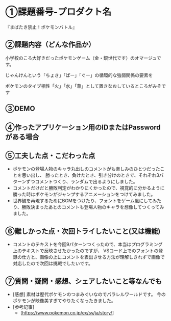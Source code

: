 # ①課題番号-プロダクト名

『まばたき禁止！ポケモンバトル』

## ②課題内容（どんな作品か）

 小学校のころ大好きだったポケモンゲーム（金・銀世代です）のオマージュです。

じゃんけんという「ちょき」「ぱー」「ぐー」の循環的な強弱関係の要素を

ポケモンのタイプ相性「火」「水」「草」として置きなおしているところがみそです

## ③DEMO


## ④作ったアプリケーション用のIDまたはPasswordがある場合


## ⑤工夫した点・こだわった点

- ポケモンの登場人物のキャラ丸出しのコメントがも楽しみのひとつだったことを思い出し、
勝ったとき、負けたとき、引き分けのときで、それぞれ3パターンずつコメントつくり、ランダムで出るようにしました。
- コメントだけだと勝敗判定がわかりにくかったので、視覚的に分かるように勝った時はポケモンがジャンプするアニメーションをつけてみました。
- 世界観を再現するためにBGMをつけたり、フォントをゲーム風にしてみたり、勝敗決まったあとのコメントも登場人物のキャラを想像してつくってみました。

## ⑥難しかった点・次回トライしたいこと(又は機能)

- コメントのテキストを今回9パターンつくったので、本当はプログラミング上のテキストで反映させたかったのですが、
VSコード上でのフォントの登録の仕方と、画像の上にコメントを表出させる方法が理解しきれずで画像で対応したので次回は挑戦でしたいです。


## ⑦質問・疑問・感想、シェアしたいこと等なんでも

- [感想]
素材は歴代ポケモンのつまみぐいなのでパラレルワールドです。
今のポケモンが映像美すぎてやりたくなったきました。
- [参考記事]
  -  [https://www.pokemon.co.jp/ex/sv/ja/story/]
